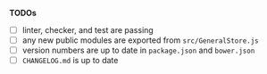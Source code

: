 

**TODOs**
- [ ] linter, checker, and test are passing
- [ ] any new public modules are exported from `src/GeneralStore.js`
- [ ] version numbers are up to date in `package.json` and `bower.json`
- [ ] `CHANGELOG.md` is up to date
